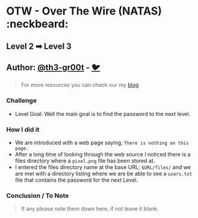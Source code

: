 # OTW - Over The Wire (NATAS) :neckbeard:

## Level 2 ➡ Level 3
## Author: [@th3-gr00t](https://th33-gr00t.tk/) -  [:bird:](https://twitter.com/th3_gr00t/)

> For more resources you can check our my [blog](https://th33gr00t.blogspot.com/)

### Challenge

- Level Goal: Well the main goal is to find the password to the next level.

### How I did it

- We are introduced with a web page saying; `There is nothing on this page.`
- After a long time of looking through the web source I noticed there is a files directory where a `pixel.png` file has been stored at.
- I entered the files directory name at the base URL; `$URL/files/` and we are met with a directory listing where we are be able to see a `users.txt` file that contains the password for the next Level.

### Conclusion / To Note

> If any please note them down here, if not leave it blank. 
